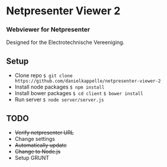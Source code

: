 # Netpresenter Viewer 2
### Webviewer for Netpresenter
Designed for the Electrotechnische Vereeniging.

## Setup
- Clone repo `$ git clone https://github.com/danielkappelle/netpresenter-viewer-2`
- Install node packages `$ npm install`
- Install bower packages
`$ cd client`
`$ bower install`
- Run server `$ node server/server.js`

## TODO
- ~~Verify netpresenter URL~~
- Change settings
- ~~Automatically update~~
- ~~Change to Node.js~~
- Setup GRUNT